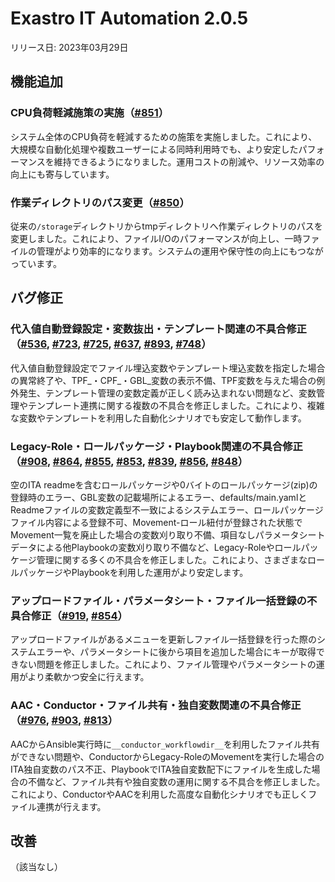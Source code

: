 # Exastro IT Automation 2.0.5

リリース日: 2023年03月29日

## 機能追加

### CPU負荷軽減施策の実施（[#851](https://github.com/exastro-suite/exastro-it-automation/issues/851)）
システム全体のCPU負荷を軽減するための施策を実施しました。これにより、大規模な自動化処理や複数ユーザーによる同時利用時でも、より安定したパフォーマンスを維持できるようになりました。運用コストの削減や、リソース効率の向上にも寄与しています。

### 作業ディレクトリのパス変更（[#850](https://github.com/exastro-suite/exastro-it-automation/issues/850)）
従来の`/storage`ディレクトリからtmpディレクトリへ作業ディレクトリのパスを変更しました。これにより、ファイルI/Oのパフォーマンスが向上し、一時ファイルの管理がより効率的になります。システムの運用や保守性の向上にもつながっています。

## バグ修正

### 代入値自動登録設定・変数抜出・テンプレート関連の不具合修正（[#536](https://github.com/exastro-suite/exastro-it-automation/issues/536), [#723](https://github.com/exastro-suite/exastro-it-automation/issues/723), [#725](https://github.com/exastro-suite/exastro-it-automation/issues/725), [#637](https://github.com/exastro-suite/exastro-it-automation/issues/637), [#893](https://github.com/exastro-suite/exastro-it-automation/issues/893), [#748](https://github.com/exastro-suite/exastro-it-automation/issues/748)）
代入値自動登録設定でファイル埋込変数やテンプレート埋込変数を指定した場合の異常終了や、TPF_・CPF_・GBL_変数の表示不備、TPF変数を与えた場合の例外発生、テンプレート管理の変数定義が正しく読み込まれない問題など、変数管理やテンプレート連携に関する複数の不具合を修正しました。これにより、複雑な変数やテンプレートを利用した自動化シナリオでも安定して動作します。

### Legacy-Role・ロールパッケージ・Playbook関連の不具合修正（[#908](https://github.com/exastro-suite/exastro-it-automation/issues/908), [#864](https://github.com/exastro-suite/exastro-it-automation/issues/864), [#855](https://github.com/exastro-suite/exastro-it-automation/issues/855), [#853](https://github.com/exastro-suite/exastro-it-automation/issues/853), [#839](https://github.com/exastro-suite/exastro-it-automation/issues/839), [#856](https://github.com/exastro-suite/exastro-it-automation/issues/856), [#848](https://github.com/exastro-suite/exastro-it-automation/issues/848)）
空のITA readmeを含むロールパッケージや0バイトのロールパッケージ(zip)の登録時のエラー、GBL変数の記載場所によるエラー、defaults/main.yamlとReadmeファイルの変数定義型不一致によるシステムエラー、ロールパッケージファイル内容による登録不可、Movement-ロール紐付が登録された状態でMovement一覧を廃止した場合の変数刈り取り不備、項目なしパラメータシートデータによる他Playbookの変数刈り取り不備など、Legacy-Roleやロールパッケージ管理に関する多くの不具合を修正しました。これにより、さまざまなロールパッケージやPlaybookを利用した運用がより安定します。

### アップロードファイル・パラメータシート・ファイル一括登録の不具合修正（[#919](https://github.com/exastro-suite/exastro-it-automation/issues/919), [#854](https://github.com/exastro-suite/exastro-it-automation/issues/854)）
アップロードファイルがあるメニューを更新しファイル一括登録を行った際のシステムエラーや、パラメータシートに後から項目を追加した場合にキーが取得できない問題を修正しました。これにより、ファイル管理やパラメータシートの運用がより柔軟かつ安全に行えます。

### AAC・Conductor・ファイル共有・独自変数関連の不具合修正（[#976](https://github.com/exastro-suite/exastro-it-automation/issues/976), [#903](https://github.com/exastro-suite/exastro-it-automation/issues/903), [#813](https://github.com/exastro-suite/exastro-it-automation/issues/813)）
AACからAnsible実行時に`__conductor_workflowdir__`を利用したファイル共有ができない問題や、ConductorからLegacy-RoleのMovementを実行した場合のITA独自変数のパス不正、PlaybookでITA独自変数配下にファイルを生成した場合の不備など、ファイル共有や独自変数の運用に関する不具合を修正しました。これにより、ConductorやAACを利用した高度な自動化シナリオでも正しくファイル連携が行えます。

## 改善

（該当なし）

